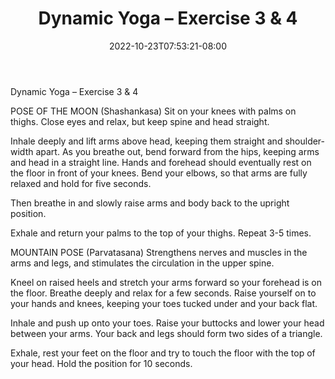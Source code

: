 ﻿---
title: "Dynamic Yoga – Exercise 3 & 4"
date: 2022-10-23T07:53:21-08:00
description: "yoga Tips for Web Success"
featured_image: "/images/yoga.jpg"
tags: ["yoga"]
---

Dynamic Yoga – Exercise 3 & 4

POSE OF THE MOON (Shashankasa)
Sit on your knees with palms on thighs. Close eyes and relax, but keep spine and head straight.

Inhale deeply and lift arms above head, keeping them straight and shoulder-width apart. As you breathe out, bend forward from the hips, keeping arms and head in a straight line. Hands and forehead should eventually rest on the floor in front of your knees. Bend your elbows, so that arms are fully relaxed and hold for five seconds.

Then breathe in and slowly raise arms and body back to the upright position.

Exhale and return your palms to the top of your thighs. Repeat 3-5 times.

MOUNTAIN POSE (Parvatasana)
Strengthens nerves and muscles in the arms and legs, and stimulates the circulation in the upper spine.

Kneel on raised heels and stretch your arms forward so your forehead is on the floor. Breathe deeply and relax for a few seconds. Raise yourself on to your hands and knees, keeping your toes tucked under and your back flat.

Inhale and push up onto your toes. Raise your buttocks and lower your head between your arms. Your back and legs should form two sides of a triangle.

Exhale, rest your feet on the floor and try to touch the floor with the top of your head. Hold the position for 10 seconds.

